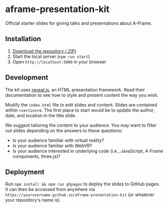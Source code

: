 # aframe-presentation-kit

Official starter slides for giving talks and presentations about A-Frame.

## Installation

1. [Download the repository (.ZIP)](https://github.com/ngokevin/aframe-presentation-kit/archive/master.zip)
2. Start the local server (`npm run start`)
3. Open `http://localhost:5000` in your browser

## Development

The kit uses [reveal.js](https://github.com/hakimel/reveal.js/), an HTML
presentation framework. Read their documentation to see how to style and
present content the way you wish.

Modify the `index.html` file to edit slides and content. Slides are contained
within `<section>`s. The first place to start would be to update the author,
date, and location in the title slide.

We suggest tailoring the content to your audience. You may want to filter out
slides depending on the answers to these questions:

- Is your audience familiar with virtual reality?
- Is your audience familiar with WebVR?
- Is your audience interested in underlying code (i.e., JavaScript, A-Frame components, three.js)?

## Deployment

Run `npm install && npm run ghpages` to deploy the slides to GitHub pages. It
can then be accessed from anywhere via
`https://yourusername.github.io/aframe-presentation-kit` (or whatever your
repository's name is).
